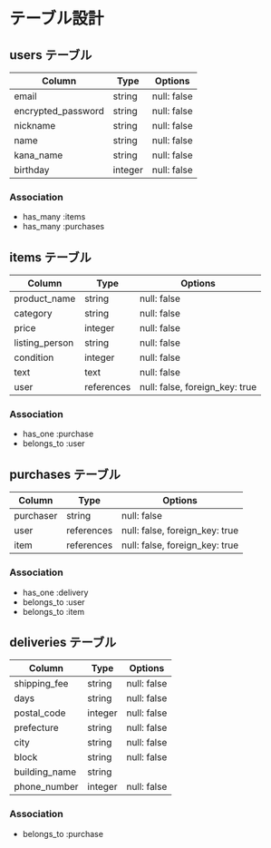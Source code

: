 # テーブル設計

## users テーブル

| Column             | Type   | Options     |
| ------------------ | ------ | ----------- |
| email              | string | null: false |
| encrypted_password | string | null: false |
| nickname           | string | null: false |
| name               | string | null: false |
| kana_name          | string | null: false |
| birthday           | integer| null: false |

### Association

- has_many :items
- has_many :purchases

## items テーブル

| Column        | Type       | Options                       |
| ------------- | ---------- | ----------------------------- |
| product_name  | string     | null: false                   |
| category      | string     | null: false                   |
| price         | integer    | null: false                   |
| listing_person| string     | null: false                   |
| condition     | integer    | null: false                   |
| text          | text       | null: false                   |
| user          | references | null: false, foreign_key: true|

### Association

- has_one :purchase
- belongs_to :user


## purchases テーブル

| Column      | Type       | Options                        |
| ----------- | ---------- | ------------------------------ |
| purchaser   | string     | null: false                    |
| user        | references | null: false, foreign_key: true |
| item        | references | null: false, foreign_key: true |

### Association

- has_one :delivery 
- belongs_to :user
- belongs_to :item

## deliveries テーブル

| Column        | Type       | Options                      |
| ------------- | ---------- | ---------------------------- |
| shipping_fee  | string     | null: false                  |
| days          | string     | null: false                  |
| postal_code   | integer    | null: false                  |
| prefecture    | string     | null: false                  |
| city          | string     | null: false                  |
| block         | string     | null: false                  |
| building_name | string     |                              |
| phone_number  | integer    | null: false                  |


### Association

- belongs_to :purchase
